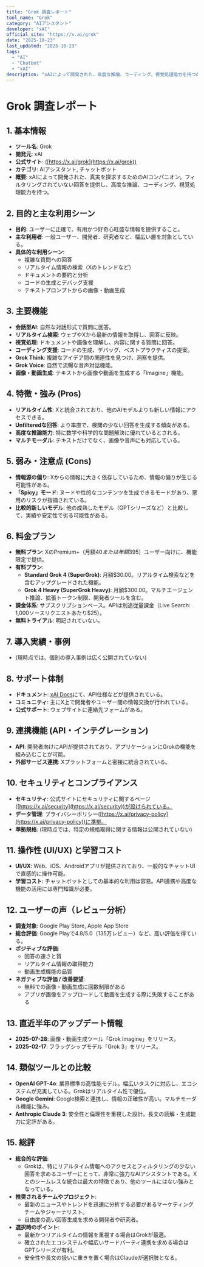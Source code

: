 ```yaml
---
title: "Grok 調査レポート"
tool_name: "Grok"
category: "AIアシスタント"
developer: "xAI"
official_site: "https://x.ai/grok"
date: "2025-10-23"
last_updated: "2025-10-23"
tags:
  - "AI"
  - "Chatbot"
  - "xAI"
description: "xAIによって開発された、高度な推論、コーディング、視覚処理能力を持つAIアシスタント。"
---
```


# **Grok 調査レポート**

## **1. 基本情報**

* **ツール名**: Grok
* **開発元**: xAI
* **公式サイト**: ([https://x.ai/grok](https://x.ai/grok))
* **カテゴリ**: AIアシスタント, チャットボット
* **概要**: xAIによって開発された、真実を探求するためのAIコンパニオン。フィルタリングされていない回答を提供し、高度な推論、コーディング、視覚処理能力を持つ。

## **2. 目的と主な利用シーン**

* **目的**: ユーザーに正確で、有用かつ好奇心旺盛な情報を提供すること。
* **主な利用者**: 一般ユーザー、開発者、研究者など、幅広い層を対象としている。
* **具体的な利用シーン**:
    * 複雑な質問への回答
    * リアルタイム情報の検索（Xのトレンドなど）
    * ドキュメントの要約と分析
    * コードの生成とデバッグ支援
    * テキストプロンプトからの画像・動画生成

## **3. 主要機能**

* **会話型AI**: 自然な対話形式で質問に回答。
* **リアルタイム検索**: ウェブやXから最新の情報を取得し、回答に反映。
* **視覚処理**: ドキュメントや画像を理解し、内容に関する質問に回答。
* **コーディング支援**: コードの生成、デバッグ、ベストプラクティスの提案。
* **Grok Think**: 複雑なアイデア間の関連性を見つけ、洞察を提供。
* **Grok Voice**: 自然で流暢な音声対話機能。
* **画像・動画生成**: テキストから画像や動画を生成する「Imagine」機能。

## **4. 特徴・強み (Pros)**

* **リアルタイム性**: Xと統合されており、他のAIモデルよりも新しい情報にアクセスできる。
* **Unfilteredな回答**: より率直で、検閲の少ない回答を生成する傾向がある。
* **高度な推論能力**: 特に数学や科学的な問題解決に優れているとされる。
* **マルチモーダル**: テキストだけでなく、画像や音声にも対応している。

## **5. 弱み・注意点 (Cons)**

* **情報源の偏り**: Xからの情報に大きく依存しているため、情報の偏りが生じる可能性がある。
* **「Spicy」モード**: ヌードや性的なコンテンツを生成できるモードがあり、悪用のリスクが指摘されている。
* **比較的新しいモデル**: 他の成熟したモデル（GPTシリーズなど）と比較して、実績や安定性で劣る可能性がある。

## **6. 料金プラン**

* **無料プラン**: XのPremium+（月額$40または年額$395）ユーザー向けに、機能限定で提供。
* **有料プラン**:
  * **Standard Grok 4 (SuperGrok)**: 月額$30.00。リアルタイム検索などを含むアップグレードされた機能。
  * **Grok 4 Heavy (SuperGrok Heavy)**: 月額$300.00。マルチエージェント推論、拡張トークン制限、開発者ツールを含む。
* **課金体系**: サブスクリプションベース。APIは別途従量課金（Live Search: 1,000ソースリクエストあたり$25）。
* **無料トライアル**: 明記されていない。

## **7. 導入実績・事例**

* (現時点では、個別の導入事例は広く公開されていない)

## **8. サポート体制**

* **ドキュメント**: [xAI Docs](https://docs.x.ai/)にて、API仕様などが提供されている。
* **コミュニティ**: 主にX上で開発者やユーザー間の情報交換が行われている。
* **公式サポート**: ウェブサイトに連絡先フォームがある。

## **9. 連携機能 (API・インテグレーション)**

* **API**: 開発者向けにAPIが提供されており、アプリケーションにGrokの機能を組み込むことが可能。
* **外部サービス連携**: Xプラットフォームと密接に統合されている。

## **10. セキュリティとコンプライアンス**

* **セキュリティ**: 公式サイトにセキュリティに関するページ([https://x.ai/security](https://x.ai/security))が設けられている。
* **データ管理**: プライバシーポリシー([https://x.ai/privacy-policy](https://x.ai/privacy-policy))に準拠。
* **準拠規格**: (現時点では、特定の規格取得に関する情報は公開されていない)

## **11. 操作性 (UI/UX) と学習コスト**

* **UI/UX**: Web、iOS、Androidアプリが提供されており、一般的なチャットUIで直感的に操作可能。
* **学習コスト**: チャットボットとしての基本的な利用は容易。API連携や高度な機能の活用には専門知識が必要。

## **12. ユーザーの声（レビュー分析）**

* **調査対象**: Google Play Store, Apple App Store
* **総合評価**: Google Playで4.8/5.0（135万レビュー）など、高い評価を得ている。
* **ポジティブな評価**:
  * 回答の速さと質
  * リアルタイム情報の取得能力
  * 動画生成機能の品質
* **ネガティブな評価 / 改善要望**:
  * 無料での画像・動画生成に回数制限がある
  * アプリが画像をアップロードして動画を生成する際に失敗することがある

## **13. 直近半年のアップデート情報**

* **2025-07-28**: 画像・動画生成ツール「Grok Imagine」をリリース。
* **2025-02-17**: フラッグシップモデル「Grok 3」をリリース。

## **14. 類似ツールとの比較**

* **OpenAI GPT-4o**: 業界標準の高性能モデル。幅広いタスクに対応し、エコシステムが充実している。Grokはリアルタイム性で優位。
* **Google Gemini**: Google検索と連携し、情報の正確性が高い。マルチモーダル機能に強み。
* **Anthropic Claude 3**: 安全性と倫理性を重視した設計。長文の読解・生成能力に定評がある。

## **15. 総評**

* **総合的な評価**:
  * Grokは、特にリアルタイム情報へのアクセスとフィルタリングの少ない回答を求めるユーザーにとって、非常に強力なAIアシスタントである。Xとのシームレスな統合は最大の特徴であり、他のツールにはない強みとなっている。
* **推奨されるチームやプロジェクト**:
  * 最新のニュースやトレンドを迅速に分析する必要があるマーケティングチームやジャーナリスト。
  * 自由度の高い回答生成を求める開発者や研究者。
* **選択時のポイント**:
  * 最新かつリアルタイムの情報を重視する場合はGrokが最適。
  * 確立されたエコシステムや幅広いサードパーティ連携を求める場合はGPTシリーズが有利。
  * 安全性や長文の扱いに重きを置く場合はClaudeが選択肢となる。
